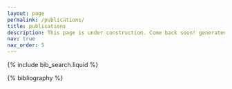 ```yaml
---
layout: page
permalink: /publications/
title: publications
description: This page is under construction. Come back soon! generated by jekyll-scholar.
nav: true
nav_order: 5
---
```


<!-- _pages/publications.md -->

<!-- Bibsearch Feature -->

{% include bib_search.liquid %}

<div class="publications">

{% bibliography %}

</div>
